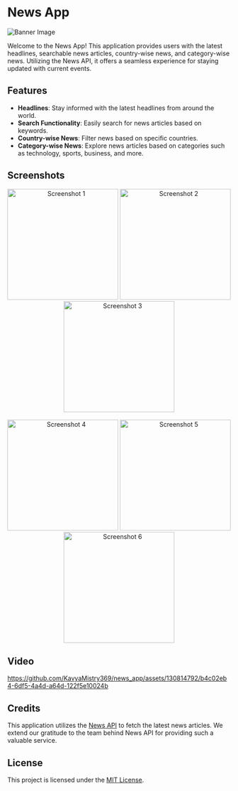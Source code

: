 # News App 

![Banner Image](https://github.com/KavyaMistry369/news_app/assets/130814792/3e2c1bf8-c550-470f-9c90-e2ebbc023420)

Welcome to the News App! This application provides users with the latest headlines, searchable news articles, country-wise news, and category-wise news. Utilizing the News API, it offers a seamless experience for staying updated with current events.

## Features

- **Headlines**: Stay informed with the latest headlines from around the world.
- **Search Functionality**: Easily search for news articles based on keywords.
- **Country-wise News**: Filter news based on specific countries.
- **Category-wise News**: Explore news articles based on categories such as technology, sports, business, and more.

## Screenshots

<div align="center">
    <img src="https://github.com/KavyaMistry369/news_app/assets/130814792/daa33d78-16b6-4e0a-909a-573629f930d1" alt="Screenshot 1" width="250"/>
    <img src="https://github.com/KavyaMistry369/news_app/assets/130814792/8d20af03-0c89-4781-a0ff-c25a95721e57" alt="Screenshot 2" width="250"/>
    <img src="https://github.com/KavyaMistry369/news_app/assets/130814792/737afdc0-f29c-4a32-bff3-ff5fc7ca52fe" alt="Screenshot 3" width="250"/>
</div>
<br/>
<div align="center">
    <img src="https://github.com/KavyaMistry369/news_app/assets/130814792/026a3950-9bbc-466b-b197-608e0b51e2b0" alt="Screenshot 4" width="250"/>
    <img src="https://github.com/KavyaMistry369/news_app/assets/130814792/077d3a1e-f1b5-4c1f-bb44-e3432d5017df" alt="Screenshot 5" width="250"/>
    <img src="https://github.com/KavyaMistry369/news_app/assets/130814792/cfb23efa-d2f9-4e51-846a-b20216aab1bd" alt="Screenshot 6" width="250"/>
</div>

## Video

https://github.com/KavyaMistry369/news_app/assets/130814792/b4c02eb4-6df5-4a4d-a64d-122f5e10024b

## Credits

This application utilizes the [News API](https://newsapi.org/) to fetch the latest news articles. We extend our gratitude to the team behind News API for providing such a valuable service.

## License

This project is licensed under the [MIT License](LICENSE).
